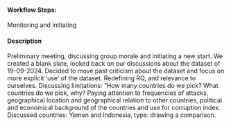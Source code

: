 #### Workflow Steps: 
Monitoring and initiating 

#### Description
Preliminary meeting, discussing group morale and initiating a new start. We created a blank slate, looked back on our discussions about the dataset of 19-09-2024. Decided to move past criticism about the dataset and focus on more explicit ‘use’ of the dataset. Redefining RQ, and relevance to ourselves. Discussing limitations: “How many countries do we pick? What countries do we pick, why? Paying attention to frequencies of attacks, geographical location and geographical relation to other countries, political and economical background of the countries and use for corruption index. Discussed countries: Yemen and Indonesia, type: drawing a comparison.

